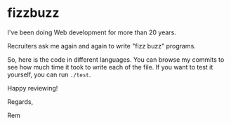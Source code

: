 fizzbuzz
========

I've been doing Web development for more than 20 years.

Recruiters ask me again and again to write "fizz buzz" programs.

So, here is the code in different languages. You can browse my commits to see how much time it took to write each of the file. If you want to test it yourself, you can run `./test`.

Happy reviewing!

Regards,

Rem
